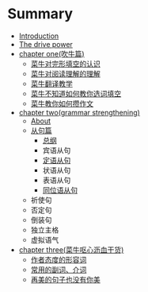 # Summary

* [Introduction](README.md)
* [The drive power](the-drive-power.md)
* [chapter one\(吹牛篇\)](chapter-one.md)
  * [菜牛对完形填空的认识](chapter-one/cai-niu-dui-wan-xing-tian-kong-de-ren-shi.md)
  * [菜牛对阅读理解的理解](chapter-one/cai-niu-dui-yue-du-li-jie-de-li-jie.md)
  * [菜牛翻译教学](chapter-one/cai-niu-fan-yi-jiao-xue.md)
  * [菜牛不知道如何教你选词填空](chapter-one/cai-niu-bu-zhi-dao-ru-he-jiao-ni-xuan-ci-tian-kong.md)
  * [菜牛教你如何攒作文](chapter-one/cai-niu-jiao-ni-ru-he-zan-zuo-wen.md)
* [chapter two\(grammar strengthening\)](chapter-twogrammar-strengthening.md)
  * [About](chapter-twogrammar-strengthening/about.md)
  * [从句篇](chapter-twogrammar-strengthening/cong-ju-pian.md)
    * [总纲](chapter-twogrammar-strengthening/cong-ju-pian/zong-gang.md)
    * 宾语从句
    * [定语从句](chapter-twogrammar-strengthening/cong-ju-pian/ding-yu-cong-ju.md)
    * 状语从句
    * 表语从句
    * [同位语从句](chapter-twogrammar-strengthening/cong-ju-pian/tong-wei-yu-cong-ju.md)
  * 祈使句
  * 否定句
  * 倒装句
  * 独立主格
  * 虚拟语气
* [chapter three\(菜牛呕心沥血干货\)](chapter-threecai-niu-ou-xin-li-xie-gan-8d2729.md)
  * [作者态度的形容词](chapter-threecai-niu-ou-xin-li-xie-gan-8d2729/zuo-zhe-tai-du-de-xing-rong-ci.md)
  * [常用的副词、介词](chapter-threecai-niu-ou-xin-li-xie-gan-8d2729/chang-yong-de-fu-ci-3001-jie-ci.md)
  * [再美的句子也没有你美](chapter-threecai-niu-ou-xin-li-xie-gan-8d2729/zai-mei-de-ju-zi-ye-mei-you-ni-mei.md)

